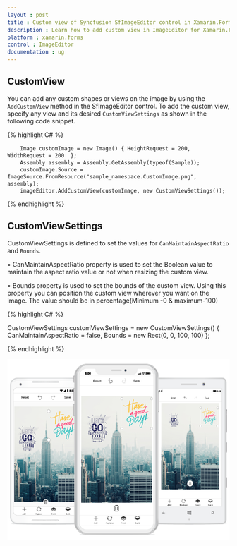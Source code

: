 ```yaml
---
layout : post
title : Custom view of Syncfusion SfImageEditor control in Xamarin.Forms
description : Learn how to add custom view in ImageEditor for Xamarin.Forms
platform : xamarin.forms
control : ImageEditor
documentation : ug
---
```


## CustomView

You can add any custom shapes or views on the image by using the `AddCustomView` method in the SfImageEditor control. To add the custom view, specify any view and its desired `CustomViewSettings` as shown in the following code snippet.

{% highlight C# %}

        Image customImage = new Image() { HeightRequest = 200, WidthRequest = 200  };
        Assembly assembly = Assembly.GetAssembly(typeof(Sample));
        customImage.Source = ImageSource.FromResource("sample_namespace.CustomImage.png", assembly);
        imageEditor.AddCustomView(customImage, new CustomViewSettings());
  
{% endhighlight %}

## CustomViewSettings

CustomViewSettings is defined to set the values for `CanMaintainAspectRatio` and `Bounds`.

•	CanMaintainAspectRatio property is used to set the Boolean value to maintain the aspect ratio value or not when resizing the custom view.

•	Bounds property is used to set the bounds of the custom view. Using this property you can position the custom view wherever you want on the image. The value should be in percentage(Minimum -0 & maximum-100)

{% highlight C# %}

CustomViewSettings customViewSettings = new CustomViewSettings()
{
    CanMaintainAspectRatio = false,
    Bounds = new Rect(0, 0, 100, 100)
};

{% endhighlight %}

![SfImageEditor](ImageEditor_images/CustomView.png)